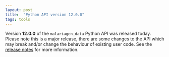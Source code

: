 ```yaml
---
layout: post
title:  "Python API version 12.0.0"
tags: tools
---
```


Version <strong>12.0.0</strong> of the `malariagen_data` Python API was released
today. Please note this is a major release, there are some changes to the API which may break and/or change the behaviour of existing user code. See the [release
notes](https://github.com/malariagen/malariagen-data-python/releases/tag/v12.0.0)
for more information.


